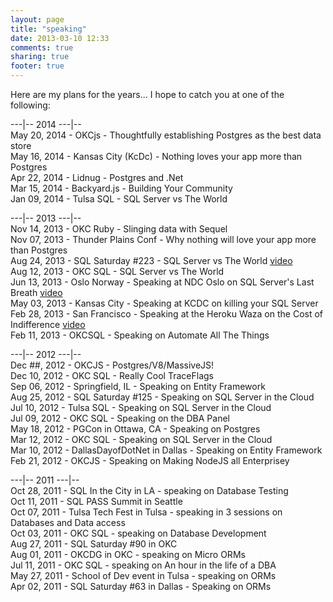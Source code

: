 ```yaml
---
layout: page
title: "speaking"
date: 2013-03-10 12:33
comments: true
sharing: true
footer: true
---
```



Here are my plans for the years... I hope to catch you at one of the following:  

\---|-- 2014 \---|--  
May 20, 2014 - OKCjs - Thoughtfully establishing Postgres as the best data store  
May 16, 2014 - Kansas City (KcDc) - Nothing loves your app more than Postgres  
Apr 22, 2014 - Lidnug - Postgres and .Net  
Mar 15, 2014 - Backyard.js - Building Your Community  
Jan 09, 2014 - Tulsa SQL - SQL Server vs The World

\---|-- 2013 \---|--  
Nov 14, 2013 - OKC Ruby - Slinging data with Sequel  
Nov 07, 2013 - Thunder Plains Conf - Why nothing will love your app more than Postgres  
Aug 24, 2013 - SQL Saturday #223 - SQL Server vs The World [video](http://usergroup.tv/videos/sql-server-vs-the-world)  
Aug 12, 2013 - OKC SQL - SQL Server vs The World  
Jun 13, 2013 - Oslo Norway - Speaking at NDC Oslo on SQL Server's Last Breath [video](http://vimeo.com/68334905)  
May 03, 2013 - Kansas City - Speaking at KCDC on killing your SQL Server  
Feb 28, 2013 - San Francisco - Speaking at the Heroku Waza on the Cost of Indifference [video](http://vimeo.com/61113158)  
Feb 11, 2013 - OKCSQL - Speaking on Automate All The Things  

\---|-- 2012 \---|--  
Dec ##, 2012 - OKCJS - Postgres/V8/MassiveJS!  
Dec 10, 2012 - OKC SQL - Really Cool TraceFlags  
Sep 06, 2012 - Springfield, IL - Speaking on Entity Framework  
Aug 25, 2012 - SQL Saturday #125 - Speaking on SQL Server in the Cloud  
Jul 10, 2012 - Tulsa SQL - Speaking on SQL Server in the Cloud  
Jul 09, 2012 - OKC SQL - Speaking on the DBA Panel  
May 18, 2012 - PGCon in Ottawa, CA - Speaking on Postgres  
Mar 12, 2012 - OKC SQL - Speaking on SQL Server in the Cloud  
Mar 10, 2012 - DallasDayofDotNet in Dallas - Speaking on Entity Framework  
Feb 21, 2012 - OKCJS - Speaking on Making NodeJS all Enterprisey

\---|-- 2011 \---|--  
Oct 28, 2011 - SQL In the City in LA - speaking on Database Testing  
Oct 11, 2011 - SQL PASS Summit in Seattle  
Oct 07, 2011 - Tulsa Tech Fest in Tulsa - speaking in 3 sessions on Databases and Data access  
Oct 03, 2011 - OKC SQL - speaking on Database Development  
Aug 27, 2011 - SQL Saturday #90 in OKC  
Aug 01, 2011 - OKCDG in OKC - speaking on Micro ORMs  
Jul 11, 2011 - OKC SQL - speaking on An hour in the life of a DBA  
May 27, 2011 - School of Dev event in Tulsa - speaking on ORMs  
Apr 02, 2011 - SQL Saturday #63 in Dallas - Speaking on ORMs

